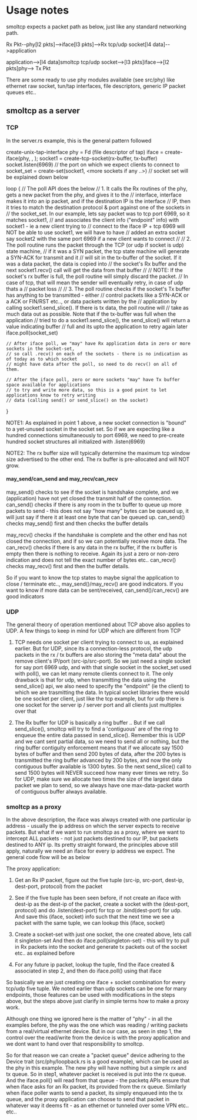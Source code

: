 # Usage notes

smoltcp expects a packet path as below, just like any standard networking path.

Rx Pkt--phy[l2 pkts]-->iface[l3 pkts]-->Rx tcp/udp socket[l4 data]-->application

application-->[l4 data]smoltcp tcp/udp socket-->[l3 pkts]iface-->[l2 pkts]phy--> Tx Pkt

There are some ready to use phy modules available (see src/phy) like ethernet raw socket,
tun/tap interfaces, file descriptors, generic IP packet queues etc.. 

## smoltcp as a server

### TCP

In the server.rs example, this is the general pattern followed

  create-unix-tap-interface
  phy = Fd (file descriptor of tap)
  iface = create-iface(phy, <ip address of iface>, <mac address of phy>);
  socket1 = create-tcp-socket(rx-buffer, tx-buffer)
  socket.listen(6969) // the port on which we expect clients to connect to
  socket_set = create-set(socket1, <more sockets if any ..>) // socket set will be explained down below

  loop {
    // The poll API does the below
    // 1. It calls the Rx routines of the phy, gets a new packet from the phy, and gives it to the 
    //    interface, interface makes it into an ip packet, and if the destination IP is the interface
    //    IP, then it tries to match the destination protocol & port against one of the sockets in 
    //    the socket_set. In our example, lets say packet was to tcp port 6969, so it matches socket1,
    //    and associates the client info ("endpoint" info) with socket1 - ie a new client trying to
    //    connect to the iface IP + tcp 6969 will NOT be able to use socket1, we will have to have 
    //    added an extra socket say socket2 with the same port 6969 if a new client wants to connect
    //
    // 2. The poll routine runs the packet through the TCP (or udp if socket is udp) state machine, 
    //    if it was a SYN packet, the tcp state machine will generate a SYN-ACK for transmit and it
    //    will sit in the tx-buffer of the socket. If it was a data packet, the data is copied into 
    //    the socket's Rx buffer and the next socket1.recv() call will get the data from that buffer
    //
    //    NOTE: If the socket's rx buffer is full, the poll routine will simply discard the packet.
    //    In case of tcp, that will mean the sender will eventually retry, in case of udp thats a 
    //    packet loss
    //
    // 3. The poll routine checks if the socket's Tx buffer has anything to be transmitted - either 
    //    control packets like a SYN-ACK or a ACK or FIN/RST etc.., or data packets written by the
    //    application by calling socket1.send_slice(). If there is tx data, the poll routine will
    //    take as much data out as possible. Note that if the tx-buffer was full when the application
    //    tried to do a socket1.send_slice(), the send_slice() will return a value indicating buffer
    //    full and its upto the application to retry again later
    iface.poll(socket_set) 

    // After iface poll, we "may" have Rx application data in zero or more sockets in the socket-set,
    // so call .recv() on each of the sockets - there is no indication as of today as to which socket
    // might have data after the poll, so need to do recv() on all of them.

    // After the iface poll, zero or more sockets "may" have Tx buffer space available for applications
    // to try and write more data, so this is a good point to let applications know to retry writing
    // data (calling send() or send_slice() on the socket)
  }

NOTE1: As explained in point 1 above, a new socket connection is "bound" to a yet-unused socket in
the socket set. So if we are expecting like a hundred connections simultaneously to port 6969, we
need to pre-create hundred socket structures all initialized with .listen(6969)

NOTE2: The rx buffer size will typically determine the maximum tcp window size advertised to the
other end. The rx buffer is pre-allocated and will NOT grow.

#### may_send/can_send and may_recv/can_recv

may_send() checks to see if the socket is handshake complete, and we (application) have not yet closed 
the transmit half of the connection. can_send() checks if there is any room in the tx buffer to queue
up more packets to send - this does not say "how many" bytes can be queued up, it will just say if there
it at least one byte that can be queued up. can_send() checks may_send() first and then checks the
buffer details

may_recv() checks if the handshake is complete and the other end has not closed the connection, and if
so we can potentially receive more data. The can_recv() checks if there is any data in the rx buffer,
if the rx buffer is empty then there is nothing to receive. Again its just a zero or non-zero indication
and does not tell the exact number of bytes etc.. can_recv() checks may_recv() first and then the
buffer details.

So if you want to know the tcp states to maybe signal the application to close / terminate etc..,
may_send()/may_recv() are good indicators. If you want to know if more data can be sent/received,
can_send()/can_recv() are good indicators

### UDP

The general theory of operation mentioned about TCP above also applies to UDP. A few things to keep
in mind for UDP which are different from TCP

1. TCP needs one socket per client trying to connect to us, as explained earlier. But for UDP, since
   its a connection-less protocol, the udp packets in the rx / tx buffers are also storing the 
   "meta data" about the remove client's IP/port (src-ip/src-port). So we just need a single socket
   for say port 6969 udp, and with that single socket in the socket_set used with poll(), we can let
   many remote clients connect to it. The only drawback is that for udp, when transmitting the data
   using the send_slice() api, we also need to specify the "endpoint" (ie the client) to which we
   are trasmitting the data. In typical socket libraries there would be one socket per client, just
   like the tcp example, but for udp there is one socket for the server ip / server port and all
   clients just multiplex over that

2. The Rx buffer for UDP is basically a ring buffer .. But if we call send_slice(), smoltcp will
   try to find a 'contiguous' are of the ring to enqueue the entire data passed in send_slice().
   Remember this is UDP and we cant sent partial data, so we need to send all or nothing, but the
   ring buffer contiguity enforcement means that if we allocate say 1500 bytes of buffer and then
   send 200 bytes of data, after the 200 bytes is transmitted the ring buffer advanced by 200 bytes,
   and now the only contiguous buffer available is 1300 bytes. So the next send_slice() call to 
   send 1500 bytes will NEVER succeed how many ever times we retry. So for UDP, make sure we 
   allocate two times the size of the largest data packet we plan to send, so we always have one
   max-data-packet worth of contiguous buffer always available.


### smoltcp as a proxy 

In the above description, the iface was always created with one particular ip address - usually
the ip address on which the server expects to receive packets. But what if we want to run smoltcp
as a proxy, where we want to intercept ALL packets - not just packets destined to our IP, but packets
destined to ANY ip. Its pretty straight forward, the principles above still apply, naturally we
need an iface for every ip address we expect. The general code flow will be as below

The proxy application:

1. Get an Rx IP packet, figure out the five tuple (src-ip, src-port, dest-ip, dest-port, protocol)
   from the packet

2. See if the five tuple has been seen before, if not create an iface with dest-ip as the dest-ip
   of the packet, create a socket with the (dest-port, protocol) and do .listen(dest-port) for 
   tcp or .bind(dest-port) for udp. And save this (iface, socket) info such that the next time
   we see a packet with the same tuple, we can lookup this (iface, socket)

3. Create a socket-set with just one socket, the one created above, lets call it singleton-set
   And then do iface.poll(singleton-set) - this will try to pull in Rx packets into the socket
   and generate tx packets out of the socket etc.. as explained before

4. For any future ip packet, lookup the tuple, find the iface created & associated in step 2,
   and then do iface.poll() using that iface

So basically we are just creating one iface + socket combination for every tcp/udp five tuple.
We noted earlier than udp sockets can be one for many endpoints, those features can be used 
with modifications in the steps above, but the steps above just clarify in simple terms how
to make a proxy work.

Although one thing we ignored here is the matter of "phy" - in all the examples before, the
phy was the one which was reading / writing packets from a real/virtual ethernet device. But
in our case, as seen in step 1, the control over the read/write from the device is with the
proxy application and we dont want to hand over that responsibility to smoltcp. 

So for that reason we can create a "packet queue" device adhering to the Device trait 
(src/phy/loopback.rs is a good example), which can be used as the phy in this example.
The new phy will have nothing but a simple rx and tx queue. So in step1, whatever packet is 
received is put into the rx queue. And the iface.poll() will read from that queue - the packetq
APIs ensure that when iface asks for an Rx packet, its provided from the rx queue. Similarly 
when iface poller wants to send a packet, its simply enqueued into the tx queue, and the proxy
application can choose to send that packet in whatever way it deems fit - as an ethernet or 
tunneled over some VPN etc.. etc..


